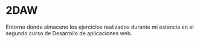 # 2DAW
Entorno donde almaceno los ejercicios realizados durante mi estancia en el segundo curso de Desarrollo de aplicaciones web.
